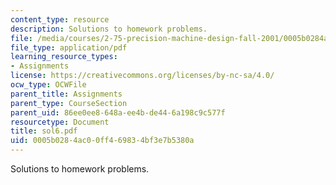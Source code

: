 ```yaml
---
content_type: resource
description: Solutions to homework problems.
file: /media/courses/2-75-precision-machine-design-fall-2001/0005b0284ac00ff469834bf3e7b5380a_sol6.pdf
file_type: application/pdf
learning_resource_types:
- Assignments
license: https://creativecommons.org/licenses/by-nc-sa/4.0/
ocw_type: OCWFile
parent_title: Assignments
parent_type: CourseSection
parent_uid: 86ee0ee8-648a-ee4b-de44-6a198c9c577f
resourcetype: Document
title: sol6.pdf
uid: 0005b028-4ac0-0ff4-6983-4bf3e7b5380a
---
```

Solutions to homework problems.
